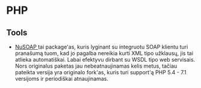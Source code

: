 # PHP

## Tools

* [NuSOAP ](https://github.com/econea/nusoap)tai package'as, kuris lyginant su integruotu SOAP klientu turi pranašumą tuom, kad jo pagalba nereikia kurti XML tipo užklausų, jis tai atlieka automatiškai. Labai efektyvu dirbant su WSDL tipo web servisais. Nors originalus paketas jau nebeatnaujinamas kelis metus, tačiau pateikta versija yra originalo fork'as, kuris turi support'ą PHP 5.4 - 7.1 versijoms ir periodiškai atnaujinamas.

